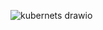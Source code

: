 

![kubernets drawio](https://github.com/GeraldoTI/kubernets/assets/91867650/4dec89bc-ec9c-4235-af26-55ce0826b644)





